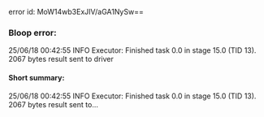 error id: MoW14wb3ExJIV/aGA1NySw==
### Bloop error:

25/06/18 00:42:55 INFO Executor: Finished task 0.0 in stage 15.0 (TID 13). 2067 bytes result sent to driver
#### Short summary: 

25/06/18 00:42:55 INFO Executor: Finished task 0.0 in stage 15.0 (TID 13). 2067 bytes result sent to...
